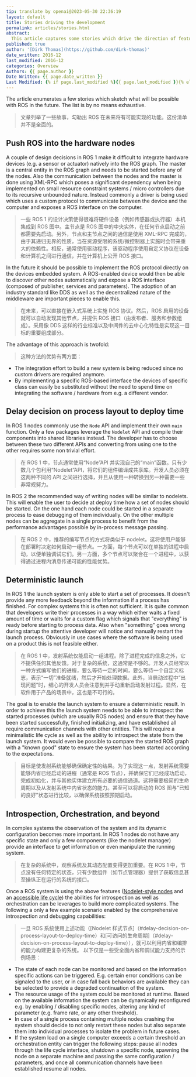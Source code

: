 ```yaml
---
tip: translate by openai@2023-05-30 22:36:19
layout: default
title: Stories driving the development
permalink: articles/stories.html
abstract:
  This article captures some stories which drive the direction of features in ROS.
published: true
author: '[Dirk Thomas](https://github.com/dirk-thomas)'
date_written: 2016-12
last_modified: 2016-12
categories: Overview
Authors: {{ page.author }}
Date Written: {{ page.date_written }}
Last Modified: {% if page.last_modified %}{{ page.last_modified }}{% else %}{{ page.date_written }}{% endif %}
---
```

The article enumerates a few stories which sketch what will be possible with ROS in the future. The list is by no means exhaustive.

> 文章列举了一些故事，勾勒出 ROS 在未来将有可能实现的功能。这份清单并不是全面的。

## Push ROS into the hardware nodes

A couple of design decisions in ROS 1 make it difficult to integrate hardware devices (e.g. a sensor or actuator) natively into the ROS graph. The master is a central entity in the ROS graph and needs to be started before any of the nodes. Also the communication between the nodes and the master is done using XML-RPC which poses a significant dependency when being implemented on small resource constraint systems / micro controllers due to its recursive unbounded nature. Instead commonly a driver is being used which uses a custom protocol to communicate between the device and the computer and exposes a ROS interface on the computer.

> 一些 ROS 1 的设计决策使得很难将硬件设备（例如传感器或执行器）本机集成到 ROS 图中。主节点是 ROS 图中的中央实体，在任何节点启动之前都需要先启动。另外，节点和主节点之间的通信是使用 XML-RPC 完成的，由于其递归无界的性质，当在资源受限的系统/微控制器上实施时会带来重大的依赖性。相反，通常使用驱动程序，该驱动程序使用自定义协议在设备和计算机之间进行通信，并在计算机上公开 ROS 接口。

In the future it should be possible to implement the ROS protocol directly on the devices embedded system. A ROS-enabled device would then be able to discover other nodes automatically and expose a ROS interface (composed of publisher, services and parameters). The adoption of an industry standard like DDS as well as the decentralized nature of the middleware are important pieces to enable this.

> 在未来，可以直接在嵌入式系统上实施 ROS 协议。然后，ROS 启用的设备就可以自动发现其他节点，并提供 ROS 接口（由发布者、服务和参数组成）。采用像 DDS 这样的行业标准以及中间件的去中心化特性是实现这一目标的重要组成部分。

The advantage of this approach is twofold:

> 这种方法的优势有两方面：

- The integration effort to build a new system is being reduced since no custom drivers are required anymore.
- By implementing a specific ROS-based interface the devices of specific class can easily be substituted without the need to spend time on integrating the software / hardware from e.g. a different vendor.

## Delay decision on process layout to deploy time

In ROS 1 nodes commonly use the `Node` API and implement their own `main` function. Only a few packages leverage the `Nodelet` API and compile their components into shared libraries instead. The developer has to choose between these two different APIs and converting from using one to the other requires some non trivial effort.

> 在 ROS 1 中，节点通常使用“Node”API 并实现自己的“main”函数。只有少数几个包利用“Nodelet”API，将它们的组件编译成共享库。开发人员必须在这两种不同的 API 之间进行选择，并且从使用一种转换到另一种需要一些非常规努力。

In ROS 2 the recommended way of writing nodes will be similar to nodelets. This will enable the user to decide at deploy time how a set of nodes should be started. On the one hand each node could be started in a separate process to ease debugging of them individually. On the other multiple nodes can be aggregate in a single process to benefit from the performance advantages possible by in-process message passing.

> 在 ROS 2 中，推荐的编写节点的方式将类似于 nodelet。这将使用户能够在部署时决定如何启动一组节点。一方面，每个节点可以在单独的进程中启动，以便单独调试它们。另一方面，多个节点可以聚合在一个进程中，以获得通过进程内消息传递可能的性能优势。

## Deterministic launch

In ROS 1 the launch system is only able to start a set of processes. It doesn't provide any more feedback beyond the information if a process has finished. For complex systems this is often not sufficient. It is quite common that developers write their processes in a way which either waits a fixed amount of time or waits for a custom flag which signals that "everything" is ready before starting to process data. Also when "something" goes wrong during startup the attentive developer will notice and manually restart the launch process. Obviously in use cases where the software is being used on a product this is not feasible either.

> 在 ROS 1 中，发射系统仅能启动一组进程。除了进程完成的信息之外，它不提供任何其他反馈。对于复杂的系统，这通常是不够的。开发人员经常以一种方式编写他们的进程，要么等待一定的时间，要么等待一个自定义标志，表示“一切”准备就绪，然后才开始处理数据。此外，当启动过程中“出现问题”时，细心的开发人员会注意到并手动重新启动发射过程。显然，在软件用于产品的场景中，这也是不可行的。

The goal is to enable the launch system to ensure a deterministic result. In order to achieve this the launch system needs to be able to introspect the started processes (which are usually ROS nodes) and ensure that they have been started successfully, finished initializing, and have established all require communication channels with other entities. This will require a minimalistic life cycle as well as the ability to introspect the state from the launch system. It would even be possible to compare the started ROS graph with a "known good" state to ensure the system has been started according to the expectations.

> 目标是使发射系统能够确保确定性的结果。为了实现这一点，发射系统需要能够内省已经启动的进程（通常是 ROS 节点），并确保它们已经成功启动，完成初始化，并与其他实体建立所有必要的通信通道。这将需要极简的生命周期以及从发射系统中内省状态的能力。甚至可以将启动的 ROS 图与“已知的良好”状态进行比较，以确保系统按照预期启动。

## Introspection, Orchestration, and beyond

In complex systems the observation of the system and its dynamic configuration becomes more important. In ROS 1 nodes do not have any specific state and only a few components (like the nodelet manager) provide an interface to get information or even manipulate the running system.

> 在复杂的系统中，观察系统及其动态配置变得更加重要。在 ROS 1 中，节点没有任何特定的状态，只有少数组件（如节点管理器）提供了获取信息甚至操纵正在运行的系统的接口。

Once a ROS system is using the above features ([Nodelet-style nodes](#delay-decision-on-process-layout-to-deploy-time) and an [accessible life cycle](#delay-decision-on-process-layout-to-deploy-time)) the abilities for introspection as well as orchestration can be leverages to build more complicated systems. The following a only a few example scenario enabled by the comprehensive introspection and debugging capabilities:

> 一旦 ROS 系统使用上述功能（[Nodelet 样式节点]（#delay-decision-on-process-layout-to-deploy-time）和[可访问的生命周期]（#delay-decision-on-process-layout-to-deploy-time）），就可以利用内省和编排的能力构建更复杂的系统。 以下仅是一些受全面内省和调试能力支持的示例场景：

- The state of each node can be monitored and based on the information specific actions can be triggered. E.g. certain error conditions can be signaled to the user, or in case fall back behaviors are available they can be selected to provide a degraded continuation of the system.
- The resource usage of the system could be monitored at runtime. Based on the available information the system can be dynamically reconfigured e.g. by enabling / disabling specific nodes, altering any kind of parameter (e.g. frame rate, or any other threshold).
- In case of a single process containing multiple nodes crashing the system should decide to not only restart these nodes but also separate them into individual processes to isolate the problem in future cases.
- If the system load on a single computer exceeds a certain threshold an orchestration entity can trigger the following steps: pause all nodes through the life cycle interface, shutdown a specific node, spawning the node on a separate machine and passing the same configuration / parameters, and once all communication channels have been established resume all nodes.
